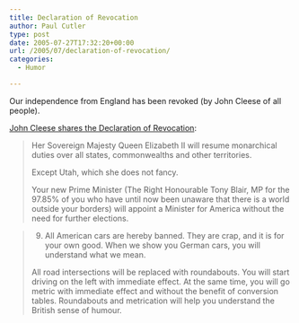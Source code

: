 ```yaml
---
title: Declaration of Revocation
author: Paul Cutler
type: post
date: 2005-07-27T17:32:20+00:00
url: /2005/07/declaration-of-revocation/
categories:
  - Humor

---
```

Our independence from England has been revoked (by John Cleese of all people).

[John Cleese shares the Declaration of Revocation][1]:

> Her Sovereign Majesty Queen Elizabeth II will resume monarchical duties over all states, commonwealths and other territories.
> 
> Except Utah, which she does not fancy.
> 
> Your new Prime Minister (The Right Honourable Tony Blair, MP for the 97.85% of you who have until now been unaware that there is a world outside your borders) will appoint a Minister for America without the need for further elections. 

> 9. All American cars are hereby banned. They are crap, and it is for your own good. When we show you German cars, you will understand what we mean.
> 
> All road intersections will be replaced with roundabouts. You will start driving on the left with immediate effect. At the same time, you will go metric with immediate effect and without the benefit of conversion tables. Roundabouts and metrication will help you understand the British sense of humour.

 [1]: http://www.stephaniemiller.com/declarationofrevocation.htm
